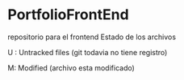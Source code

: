 # PortfolioFrontEnd
repositorio para el frontend
Estado de los archivos

U : Untracked files (git todavia no tiene registro)

M: Modified (archivo esta modificado)





